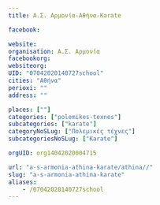 ```yaml
---
title: Α.Σ. Αρμονία-Αθήνα-Karate

facebook:

website:
organisation: Α.Σ. Αρμονία
facebookorg:
websiteorg:
UID: "07042020140727school"
cities: "Αθήνα"
perioxi: ""
address: ""

places: [""]
categories: ["polemikes-texnes"]
subcategories: ["karate"]
categoryNoSLug: ["Πολεμικές τέχνες"]
subcategoriesNoSLug: ["Karate"]

orgUID: org14042020004715

url: "a-s-armonia-athina-karate/athina//"
slug: "a-s-armonia-athina-karate"
aliases:
    - /07042020140727school
---
```





